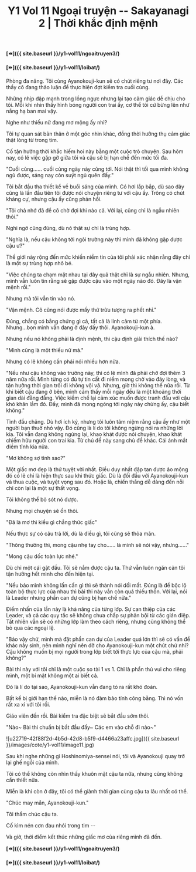 ﻿---
layout: post
title: Y1 Vol 11 Ngoại truyện -- Sakayanagi 2 | Thời khắc định mệnh
permalink: /y1-vol11/ngoaitruyen4/
---

**[⏪]({{ site.baseurl }}/y1-vol11/ngoaitruyen3/)**

**[⏩]({{ site.baseurl }}/y1-vol11/loibat/)**

Phòng đa năng. Tôi cùng Ayanokouji-kun sẽ có chút riêng tư nơi đây. Các thầy cô đang thảo luận để thực hiện đợt kiểm tra cuối cùng.

Những nhịp đập mạnh trong lồng ngực nhưng lại tạo cảm giác dễ chịu cho tôi. Mỗi khi nhìn thấy hình bóng người con trai ấy, cơ thể tôi cứ bừng lên như nắng hạ ban mai vậy.

Nghe như thiếu nữ đang mơ mộng ấy nhỉ?

Tôi tự quan sát bản thân ở một góc nhìn khác, đồng thời hưởng thụ cảm giác thật lòng từ trong tim.

Cố tận hưởng thời khắc hiếm hoi này bằng một cuộc trò chuyện. Sau hôm nay, có lẽ việc gặp gỡ giữa tôi và cậu sẽ bị hạn chế đến mức tối đa.

"Cuối cùng\...\... cuối cùng ngày này cũng tới. Nói thật thì tối qua mình không ngủ được, sáng nay còn suýt ngủ quên đấy."

Tôi bắt đầu tha thiết kể về buổi sáng của mình. Có hơi lắp bắp, dù sao đây cũng là lần đầu tiên tôi được nói chuyện riêng tư với cậu ấy. Trông có chút kháng cự, nhưng cậu ấy cũng phản hồi.

"Tôi chả nhớ đã để cô chờ đợi khi nào cả. Với lại, cũng chỉ là ngẫu nhiên thôi."

Nghi ngờ cũng đúng, dù nó thật sự chỉ là trùng hợp.

"Nghĩa là, nếu cậu không tới ngôi trường này thì mình đã không gặp được cậu ư?"

Thế giới này rộng đến mức khiến niềm tin của tôi phải xác nhận rằng đây chỉ là một sự trùng hợp nhỏ bé.

"Việc chúng ta chạm mặt nhau tại đây quả thật chỉ là sự ngẫu nhiên. Nhưng, mình vẫn luôn tin rằng sẽ gặp được cậu vào một ngày nào đó. Đây là vận mệnh rồi."

Nhưng mà tôi vẫn tin vào nó.

"Vận mệnh. Cô cũng nói được mấy thứ trừu tượng ra phết nhỉ."

Đúng, chẳng có bằng chứng gì cả, tất cả là linh cảm từ một phía. Nhưng...bọn mình vẫn đang ở đây đấy thôi. Ayanokouji-kun à.

Nhưng nếu nó không phải là định mệnh, thì cậu định giải thích thế nào?

"Mình cũng là một thiếu nữ mà."

Nhưng có lẽ không cần phải nói nhiều hơn nữa.

"Nếu như cậu không vào trường này, thì có lẽ mình đã phải chờ đợi thêm 3 năm nữa rồi. Mình từng có đủ tự tin cất đi niềm mong chờ vào đáy lòng, và tận hưởng thời gian trôi đi không vội vã. Nhưng, giờ thì không thể nữa rồi. Từ khi biết cậu đang ở bên, mình cảm thấy mỗi ngày đều là một khoảng thời gian dài đằng đẵng. Việc kiềm chế lại cảm xúc muốn được tranh đấu với cậu khó khăn lắm đó. Đấy, mình đã mong ngóng tới ngày này chừng ấy, cậu biết không."

Tình đầu chăng. Dù hơi ích kỷ, nhưng tôi luôn tâm niệm rằng cậu ấy như một người bạn thuở nhỏ vậy. Đó cũng là lí do tôi không ngừng nói ra những lời kia. Tôi vẫn đang không ngừng lại, khao khát được nói chuyện, khao khát chiếm hữu người con trai kia. Từ chủ đề này sang chủ đề khác. Cái ánh mắt điềm tĩnh kia nữa.

"Mơ không sợ tỉnh sao?"

Một giấc mơ đẹp là thứ tuyệt vời nhất. Điều duy nhất đập tan được ảo mộng đó có lẽ chỉ là hiện thực sau khi thức giấc. Dù là đối đầu với Ayanokouji-kun và thua cuộc, và tuyệt vọng sau đó. Hoặc là, chiến thắng dễ dàng đến nỗi chỉ còn lại là một sự thất vọng.

Tôi không thể bỏ sót nó được.

Nhưng mọi chuyện sẽ ổn thôi.

"Đã là mơ thì kiểu gì chẳng thức giấc"

Nếu thực sự có câu trả lời, dù là điều gì, tôi cũng sẽ thỏa mãn.

"Thông thường thì, mong cậu nhẹ tay cho\...\... là mình sẽ nói vậy, nhưng\...\..."

"Mong cậu dốc toàn lực nhé."

Dù chỉ một cái gật đầu. Tôi sẽ nắm được cậu ta. Thứ vẫn luôn ngăn cản tôi tận hưởng hết mình cho đến hiện tại.

"Nếu bảo mình không lấn cấn gì thì sẽ thành nói dối mất. Đúng là để bộc lộ toàn bộ thực lực của nhau thì bài thi này vẫn còn quá thiếu thốn. Với lại, nói là Leader nhưng phần can dự cũng bị hạn chế nữa."

Điểm nhấn của lần này là khả năng của từng lớp. Sự can thiệp của các Leader, và cả các quy tắc sẽ không chưa chấp sự phản bội từ các gián điệp. Tất nhiên vẫn sẽ có những lớp làm theo cách riêng, nhưng cũng không thể bỏ qua các ngoại lệ.

"Bảo vậy chứ, mình mà đặt phần can dự của Leader quá lớn thì sẽ có vấn đề khác nảy sinh, nên mình nghĩ nên đỡ cho Ayanokouji-kun một chút chứ nhỉ? Cậu không muốn bị mọi người trong lớp biết tới thực lực của cậu mà, phải không?"

Bài thi này với tôi chỉ là một cuộc so tài 1 vs 1. Chỉ là phần thú vui cho riêng mình, một bí mật không một ai biết cả.

Đó là lí do tại sao, Ayanokouji-kun vẫn đang tỏ ra rất khó đoán.

Bất kể bị giới hạn thế nào, miễn là nó đảm bảo tính công bằng. Thì nó vốn rất xa xỉ với tôi rồi.

Giáo viên đến rồi. Bài kiểm tra đặc biệt sẽ bắt đầu sớm thôi.

"Nào\~ Bài thi chuẩn bị bắt đầu đấy\~ Các em vào chỗ đi nào\~"

![u22719-42f88f2d-4b5d-42d8-b5f9-d4466a23affc.jpg]({{ site.baseurl }}/images/cote/y1-vol11/image11.jpg)

Sau khi nghe những gì Hoshinomiya-sensei nói, tôi và Ayanokouji quay trở lại ghế ngồi của mình.

Tôi có thể không còn nhìn thấy khuôn mặt cậu ta nữa, nhưng cũng không cần thiết nữa.

Miễn là khi còn ở đây, tôi có thể giành thời gian cùng cậu ta lâu nhất có thể.

"Chúc may mắn, Ayanokouji-kun."

Tôi thầm chúc cậu ta.

Cố kìm nén cơn đau nhói trong tim --

Và giờ, thời điểm kết thúc những giấc mơ của riêng mình đã đến.

**[⏪]({{ site.baseurl }}/y1-vol11/ngoaitruyen3/)**

**[⏩]({{ site.baseurl }}/y1-vol11/loibat/)**
